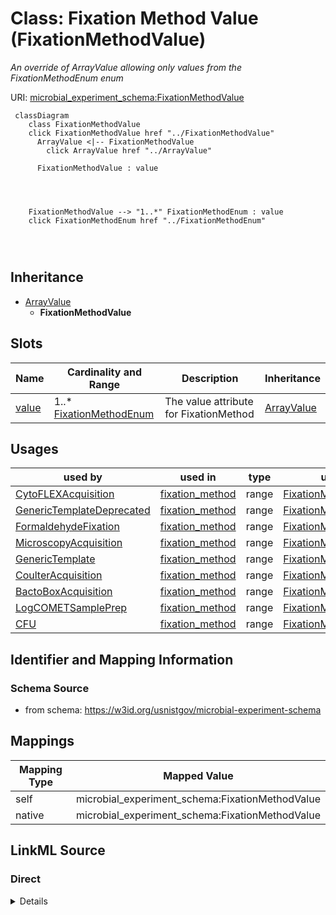 

# Class: Fixation Method Value (FixationMethodValue)




_An override of ArrayValue allowing only values from the FixationMethodEnum enum_







URI: [microbial_experiment_schema:FixationMethodValue](https://w3id.org/usnistgov/microbial-experiment-schema/FixationMethodValue)






```mermaid
 classDiagram
    class FixationMethodValue
    click FixationMethodValue href "../FixationMethodValue"
      ArrayValue <|-- FixationMethodValue
        click ArrayValue href "../ArrayValue"
      
      FixationMethodValue : value
        
          
    
    
    FixationMethodValue --> "1..*" FixationMethodEnum : value
    click FixationMethodEnum href "../FixationMethodEnum"

        
      
```





## Inheritance
* [ArrayValue](ArrayValue.md)
    * **FixationMethodValue**



## Slots

| Name | Cardinality and Range | Description | Inheritance |
| ---  | --- | --- | --- |
| [value](value.md) | 1..* <br/> [FixationMethodEnum](FixationMethodEnum.md) | The value attribute for FixationMethod | [ArrayValue](ArrayValue.md) |





## Usages

| used by | used in | type | used |
| ---  | --- | --- | --- |
| [CytoFLEXAcquisition](CytoFLEXAcquisition.md) | [fixation_method](fixation_method.md) | range | [FixationMethodValue](FixationMethodValue.md) |
| [GenericTemplateDeprecated](GenericTemplateDeprecated.md) | [fixation_method](fixation_method.md) | range | [FixationMethodValue](FixationMethodValue.md) |
| [FormaldehydeFixation](FormaldehydeFixation.md) | [fixation_method](fixation_method.md) | range | [FixationMethodValue](FixationMethodValue.md) |
| [MicroscopyAcquisition](MicroscopyAcquisition.md) | [fixation_method](fixation_method.md) | range | [FixationMethodValue](FixationMethodValue.md) |
| [GenericTemplate](GenericTemplate.md) | [fixation_method](fixation_method.md) | range | [FixationMethodValue](FixationMethodValue.md) |
| [CoulterAcquisition](CoulterAcquisition.md) | [fixation_method](fixation_method.md) | range | [FixationMethodValue](FixationMethodValue.md) |
| [BactoBoxAcquisition](BactoBoxAcquisition.md) | [fixation_method](fixation_method.md) | range | [FixationMethodValue](FixationMethodValue.md) |
| [LogCOMETSamplePrep](LogCOMETSamplePrep.md) | [fixation_method](fixation_method.md) | range | [FixationMethodValue](FixationMethodValue.md) |
| [CFU](CFU.md) | [fixation_method](fixation_method.md) | range | [FixationMethodValue](FixationMethodValue.md) |






## Identifier and Mapping Information







### Schema Source


* from schema: https://w3id.org/usnistgov/microbial-experiment-schema




## Mappings

| Mapping Type | Mapped Value |
| ---  | ---  |
| self | microbial_experiment_schema:FixationMethodValue |
| native | microbial_experiment_schema:FixationMethodValue |







## LinkML Source

<!-- TODO: investigate https://stackoverflow.com/questions/37606292/how-to-create-tabbed-code-blocks-in-mkdocs-or-sphinx -->

### Direct

<details>
```yaml
name: FixationMethodValue
description: An override of ArrayValue allowing only values from the FixationMethodEnum
  enum
title: Fixation Method Value
from_schema: https://w3id.org/usnistgov/microbial-experiment-schema
is_a: ArrayValue
slot_usage:
  value:
    name: value
    description: The value attribute for FixationMethod
    range: FixationMethodEnum

```
</details>

### Induced

<details>
```yaml
name: FixationMethodValue
description: An override of ArrayValue allowing only values from the FixationMethodEnum
  enum
title: Fixation Method Value
from_schema: https://w3id.org/usnistgov/microbial-experiment-schema
is_a: ArrayValue
slot_usage:
  value:
    name: value
    description: The value attribute for FixationMethod
    range: FixationMethodEnum
attributes:
  value:
    name: value
    description: The value attribute for FixationMethod
    title: value
    from_schema: https://w3id.org/usnistgov/microbial-experiment-schema
    rank: 1000
    alias: value
    owner: FixationMethodValue
    domain_of:
    - BooleanValue
    - NumberValue
    - StringValue
    - UriValue
    - DateValue
    - ArrayValue
    - ELabItemValue
    - FCInjectionModeValue
    - IncubationAtmosphereValue
    range: FixationMethodEnum
    required: true
    multivalued: true
    inlined: false

```
</details>